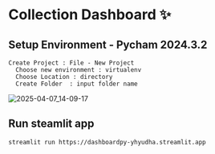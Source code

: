 #  Collection Dashboard ✨

## Setup Environment - Pycham 2024.3.2
```
Create Project : File - New Project
  Choose new environment : virtualenv
  Choose Location : directory
  Create Folder  : input folder name
```
![2025-04-07_14-09-17](https://github.com/user-attachments/assets/f6b567a0-9385-460b-9b72-091d668df325)



## Run steamlit app
```
streamlit run https://dashboardpy-yhyudha.streamlit.app
```
